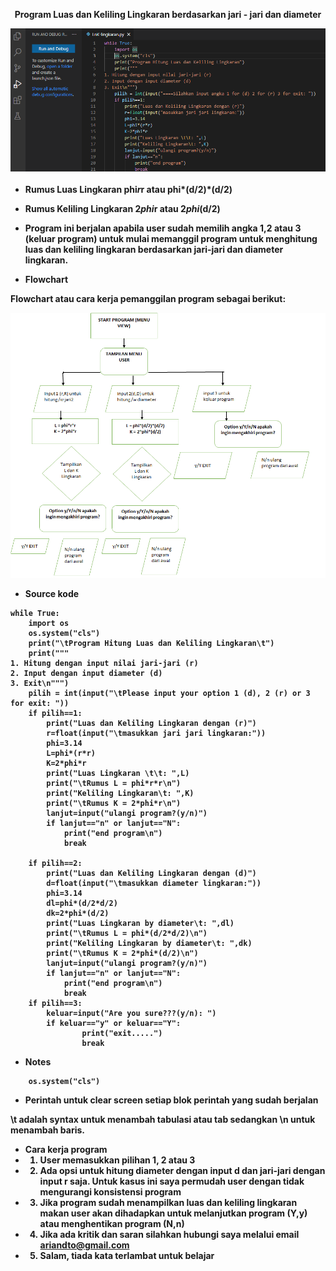 <p align="center">
<b>Program Luas dan Keliling Lingkaran berdasarkan jari - jari dan diameter<b>
</p>

<p align="center">
<img src="https://github.com/ariandto/program_Luaskelilinglingkaran/blob/main/pic/sc11.png"/>
<p align="center">
</p>

- Rumus Luas Lingkaran phi*r*r atau phi*(d/2)*(d/2)
- Rumus Keliling Lingkaran 2*phi*r atau 2*phi*(d/2)

- Program ini berjalan apabila user sudah memilih angka 1,2 atau 3 (keluar program) untuk mulai memanggil program untuk menghitung luas dan keliling lingkaran berdasarkan jari-jari dan diameter lingkaran.

- <b>Flowchart<b><p>

<b>Flowchart atau cara kerja pemanggilan program sebagai berikut:<b><p>

<p align="center">
<img src="https://github.com/ariandto/program_Luaskelilinglingkaran/blob/main/pic/sc12.png"/>
</p>

- Source kode<p>

```
while True:
    import os
    os.system("cls")
    print("\tProgram Hitung Luas dan Keliling Lingkaran\t")
    print("""
1. Hitung dengan input nilai jari-jari (r)
2. Input dengan input diameter (d)
3. Exit\n""")
    pilih = int(input("\tPlease input your option 1 (d), 2 (r) or 3 for exit: "))
    if pilih==1:
        print("Luas dan Keliling Lingkaran dengan (r)")
        r=float(input("\tmasukkan jari jari lingkaran:"))
        phi=3.14
        L=phi*(r*r)
        K=2*phi*r
        print("Luas Lingkaran \t\t: ",L)
        print("\tRumus L = phi*r*r\n")
        print("Keliling Lingkaran\t: ",K)
        print("\tRumus K = 2*phi*r\n")  
        lanjut=input("ulangi program?(y/n)")
        if lanjut=="n" or lanjut=="N":
            print("end program\n")
            break

    if pilih==2:
        print("Luas dan Keliling Lingkaran dengan (d)")
        d=float(input("\tmasukkan diameter lingkaran:"))
        phi=3.14
        dl=phi*(d/2*d/2)
        dk=2*phi*(d/2)
        print("Luas Lingkaran by diameter\t: ",dl)
        print("\tRumus L = phi*(d/2*d/2)\n")
        print("Keliling Lingkaran by diameter\t: ",dk)
        print("\tRumus K = 2*phi*(d/2)\n")
        lanjut=input("ulangi program?(y/n)")
        if lanjut=="n" or lanjut=="N":
            print("end program\n")
            break
    if pilih==3:
        keluar=input("Are you sure???(y/n): ")
        if keluar=="y" or keluar=="Y":
                print("exit.....")
                break
```
- <b>Notes<b>
```import os
    os.system("cls")
```
- Perintah untuk clear screen setiap blok perintah yang sudah berjalan

\t adalah  syntax untuk menambah tabulasi atau tab sedangkan \n untuk menambah baris.

- <b>Cara kerja program<b>
- 1. User memasukkan pilihan 1, 2 atau 3
- 2. Ada opsi untuk hitung diameter dengan input d dan jari-jari dengan input r saja. Untuk kasus ini saya permudah user dengan tidak mengurangi konsistensi program
- 3. Jika program sudah menampilkan luas dan keliling lingkaran makan user akan dihadapkan untuk melanjutkan program (Y,y) atau menghentikan program (N,n)
- 4. Jika ada kritik dan saran silahkan hubungi saya melalui email ariandto@gmail.com
- 5. <b>Salam, tiada kata terlambat untuk belajar<b>




